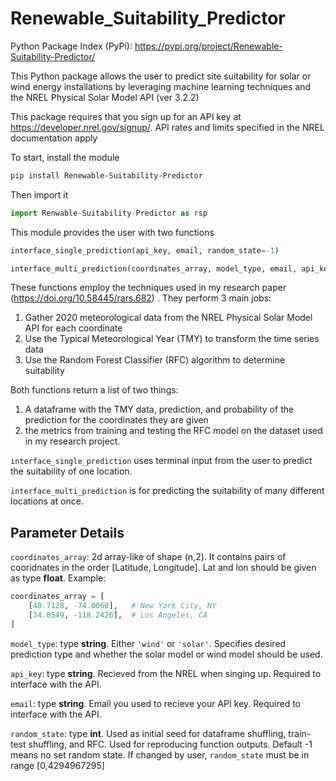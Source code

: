 # Renewable_Suitability_Predictor

Python Package Index (PyPi): https://pypi.org/project/Renewable-Suitability-Predictor/

This Python package allows the user to predict site suitability for solar or wind energy installations by leveraging machine learning techniques and the NREL Physical Solar Model API (ver 3.2.2)

This package requires that you sign up for an API key at https://developer.nrel.gov/signup/. API rates and limits specified in the NREL documentation apply 

To start, install the module  

```sh 
pip install Renewable-Suitability-Predictor
```

Then import it 
```python
import Renwable-Suitability-Predictor as rsp
```

This module provides the user with two functions 
```python
interface_single_prediction(api_key, email, random_state=-1)

interface_multi_prediction(coordinates_array, model_type, email, api_key, random_state=-1)
```
These functions employ the techniques used in my research paper (https://doi.org/10.58445/rars.682) . They perform 3 main jobs:
1. Gather 2020 meteorological data from the NREL Physical Solar Model API for each coordinate
2. Use the Typical Meteorological Year (TMY) to transform the time series data
3. Use the Random Forest Classifier (RFC) algorithm to determine suitability

Both functions return a list of two things: 
1. A dataframe with the TMY data, prediction, and probability of the prediction for the coordinates they are given 
2. the metrics from training and testing the RFC model on the dataset used in my research project.


```interface_single_prediction``` uses terminal input from the user to predict the suitability of one location.

```interface_multi_prediction``` is for predicting the suitability of many different locations at once. 




## Parameter Details
```coordinates_array```: 2d array-like of shape (n,2). It contains pairs of cooridnates in the order [Latitude, Longitude]. Lat and lon should be given as type **float**.
Example:
```python
coordinates_array = [
    [40.7128, -74.0060],   # New York City, NY
    [34.0549, -118.2426],  # Los Angeles, CA
]
```

```model_type```: type **string**. Either ```'wind'``` or ```'solar'```. Specifies desired prediction type and whether the solar model or wind model should be used.

```api_key```: type **string**. Recieved from the NREL when singing up. Required to interface with the API.

```email```: type **string**. Email you used to recieve your API key. Required to interface with the API.

```random_state```: type **int**. Used as initial seed for dataframe shuffling, train-test shuffling, and RFC. Used for reproducing function outputs. Default -1 means no set random state. If changed by user, ```random_state``` must be in range [0,4294967295]
